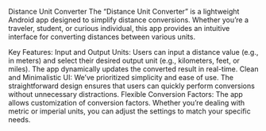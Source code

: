 Distance Unit Converter
The “Distance Unit Converter” is a lightweight Android app designed to simplify distance conversions. Whether you’re a traveler, student, or curious individual, this app provides an intuitive interface for converting distances between various units.

Key Features:
Input and Output Units: Users can input a distance value (e.g., in meters) and select their desired output unit (e.g., kilometers, feet, or miles).
The app dynamically updates the converted result in real-time.
Clean and Minimalistic UI: We’ve prioritized simplicity and ease of use. The straightforward design ensures that users can quickly perform conversions without unnecessary distractions.
Flexible Conversion Factors: The app allows customization of conversion factors. Whether you’re dealing with metric or imperial units, you can adjust the settings to match your specific needs.
